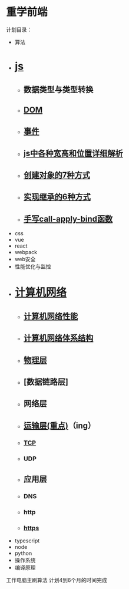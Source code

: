 # 重学前端
计划目录：
+ 算法
+ # [js](./js/README.md)
    + ## 数据类型与类型转换
    + ## [DOM](./js/DOM.md)
    + ## [事件](./js/事件.md)
    + ## [js中各种宽高和位置详细解析](./js/宽高和位置解析.md)
    + ## [创建对象的7种方式](./js/js创建对象的7种方式.md)
    + ## [实现继承的6种方式](./js/js实现继承的6种方式.md)
    + ## [手写call-apply-bind函数](./js/手写call-apply-bind函数.md)
+ css
+ vue
+ react
+ webpack
+ web安全
+ 性能优化与监控
+ # [计算机网络](./computer-network/README.md)
    + ## [计算机网络性能](./computer-network/计算机网络性能.md)
    + ## [计算机网络体系结构](../computer-network/计算机网络体系结构.md)
    + ## [物理层](./computer-network/物理层.md)
    + ## [数据链路层]
    + ## 网络层
    + ## [运输层(重点)](./computer-network/运输层.md)（ing）
    + ### [TCP](./computer-network/运输层.md#TCP)
    + ### UDP
    + ## 应用层
    + ### DNS
    + ### http
    + ### [https](./https.md)                                             
+ typescript
+ node
+ python
+ 操作系统
+ 编译原理

工作电脑主刷算法
计划4到6个月的时间完成



